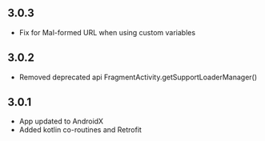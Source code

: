 ## 3.0.3
- Fix for Mal-formed URL when using custom variables

## 3.0.2
- Removed deprecated api FragmentActivity.getSupportLoaderManager()

## 3.0.1
- App updated to AndroidX
- Added kotlin co-routines and Retrofit